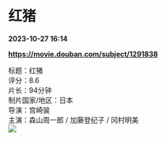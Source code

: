 # 红猪

**2023-10-27 16:14**

**https://movie.douban.com/subject/1291838**

标题：红猪  
评分：8.6  
片长：94分钟  
制片国家/地区：日本  
导演：宫崎骏  
主演：森山周一郎 / 加藤登纪子 / 冈村明美  
![](https://img1.doubanio.com/view/photo/s_ratio_poster/public/p2899263477.jpg)